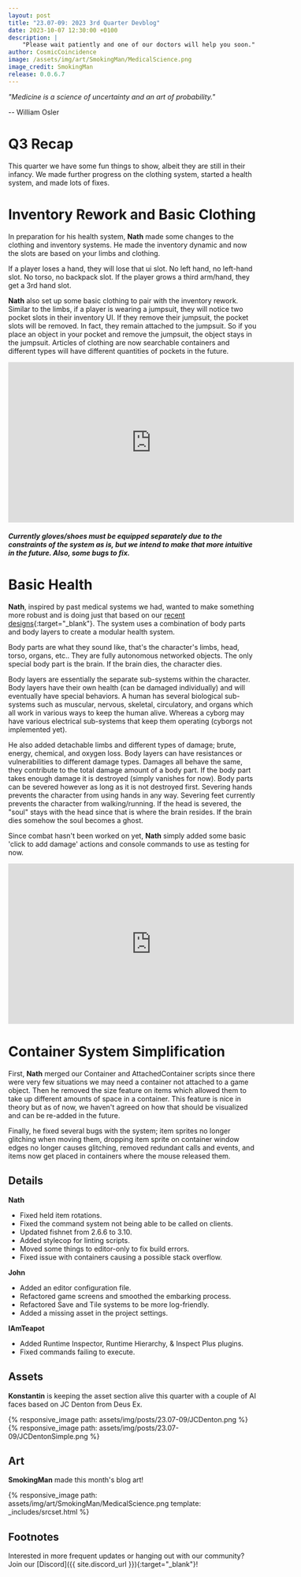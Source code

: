```yaml
---
layout: post
title: "23.07-09: 2023 3rd Quarter Devblog"
date: 2023-10-07 12:30:00 +0100
description: |
    "Please wait patiently and one of our doctors will help you soon."
author: CosmicCoincidence
image: /assets/img/art/SmokingMan/MedicalScience.png
image_credit: SmokingMan
release: 0.0.6.7
---
```


*"Medicine is a science of uncertainty and an art of probability."*

-- William Osler

# Q3 Recap

This quarter we have some fun things to show, albeit they are still in their infancy. We made further progress on the clothing system, started a health system, and made lots of fixes.

# Inventory Rework and Basic Clothing

In preparation for his health system, **Nath** made some changes to the clothing and inventory systems. He made the inventory dynamic and now the slots are based on your limbs and clothing.

If a player loses a hand, they will lose that ui slot. No left hand, no left-hand slot. No torso, no backpack slot. If the player grows a third arm/hand, they get a 3rd hand slot.

**Nath** also set up some basic clothing to pair with the inventory rework. Similar to the limbs, if a player is wearing a jumpsuit, they will notice two pocket slots in their inventory UI. If they remove their jumpsuit, the pocket slots will be removed. In fact, they remain attached to the jumpsuit. So if you place an object in your pocket and remove the jumpsuit, the object stays in the jumpsuit. Articles of clothing are now searchable containers and different types will have different quantities of pockets in the future.

<div>
  <iframe class="video" width="580px" height="325px" src="https://www.youtube-nocookie.com/embed/Xm1Fw9bgCRc" frameborder="0" allow="accelerometer; autoplay; encrypted-media; gyroscope; picture-in-picture" allowfullscreen></iframe>
  <h5>Currently gloves/shoes must be equipped separately due to the constraints of the system as is, but we intend to make that more intuitive in the future. Also, some bugs to fix.</h5>
</div>

# Basic Health

**Nath**, inspired by past medical systems we had, wanted to make something more robust and is doing just that based on our [recent designs](https://ss3d.gitbook.io/design/entities/health){:target="_blank"}. The system uses a combination of body parts and body layers to create a modular health system.

Body parts are what they sound like, that's the character's limbs, head, torso, organs, etc.. They are fully autonomous networked objects. The only special body part is the brain. If the brain dies, the character dies.

Body layers are essentially the separate sub-systems within the character. Body layers have their own health (can be damaged individually) and will eventually have special behaviors. A human has several biological sub-systems such as muscular, nervous, skeletal, circulatory, and organs which all work in various ways to keep the human alive. Whereas a cyborg may have various electrical sub-systems that keep them operating (cyborgs not implemented yet).

He also added detachable limbs and different types of damage; brute, energy, chemical, and oxygen loss. Body layers can have resistances or vulnerabilities to different damage types. Damages all behave the same, they contribute to the total damage amount of a body part. If the body part takes enough damage it is destroyed (simply vanishes for now). Body parts can be severed however as long as it is not destroyed first. Severing hands prevents the character from using hands in any way. Severing feet currently prevents the character from walking/running. If the head is severed, the "soul" stays with the head since that is where the brain resides. If the brain dies somehow the soul becomes a ghost.

Since combat hasn't been worked on yet, **Nath** simply added some basic 'click to add damage' actions and console commands to use as testing for now.

<iframe class="video" width="580px" height="325px" src="https://user-images.githubusercontent.com/14344825/264783405-63f1a999-fc81-4f36-bafc-1bb6dae2a3be.mp4" frameborder="0" allow="accelerometer; autoplay; encrypted-media; gyroscope; picture-in-picture" allowfullscreen></iframe>

# Container System Simplification

First, **Nath** merged our Container and AttachedContainer scripts since there were very few situations we may need a container not attached to a game object. Then he removed the size feature on items which allowed them to take up different amounts of space in a container. This feature is nice in theory but as of now, we haven't agreed on how that should be visualized and can be re-added in the future.

Finally, he fixed several bugs with the system; item sprites no longer glitching when moving them, dropping item sprite on container window edges no longer causes glitching, removed redundant calls and events, and items now get placed in containers where the mouse released them.

## Details

**Nath**
- Fixed held item rotations.
- Fixed the command system not being able to be called on clients.
- Updated fishnet from 2.6.6 to 3.10.
- Added stylecop for linting scripts.
- Moved some things to editor-only to fix build errors.
- Fixed issue with containers causing a possible stack overflow.

**John**
- Added an editor configuration file.
- Refactored game screens and smoothed the embarking process.
- Refactored Save and Tile systems to be more log-friendly.
- Added a missing asset in the project settings.

**IAmTeapot**
- Added Runtime Inspector, Runtime Hierarchy, & Inspect Plus plugins.
- Fixed commands failing to execute.

## Assets

**Konstantin** is keeping the asset section alive this quarter with a couple of AI faces based on JC Denton from Deus Ex.

<div class='horizontal-2' markdown='1'>
  {% responsive_image path: assets/img/posts/23.07-09/JCDenton.png %}
  {% responsive_image path: assets/img/posts/23.07-09/JCDentonSimple.png %}
</div>

## Art

**SmokingMan** made this month's blog art!

{% responsive_image path: assets/img/art/SmokingMan/MedicalScience.png template: _includes/srcset.html %}

## Footnotes

Interested in more frequent updates or hanging out with our community? Join our [Discord]({{ site.discord_url }}){:target="_blank"}!
